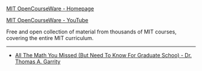 [MIT OpenCourseWare - Homepage](https://ocw.mit.edu)

[MIT OpenCourseWare - YouTube](http://www.youtube.com/@mitocw)

Free and open collection of material from thousands of MIT courses, covering the entire MIT curriculum.

- - - -

 * [All The Math You Missed (But Need To Know For Graduate Schoo) - Dr. Thomas A. Garrity](https://www.cambridge.org/core/books/all-the-math-you-missed/02DEDEA470A50F689C9686D835108456?utm_campaign=shareaholic&utm_medium=copy_link&utm_source=bookmark)
